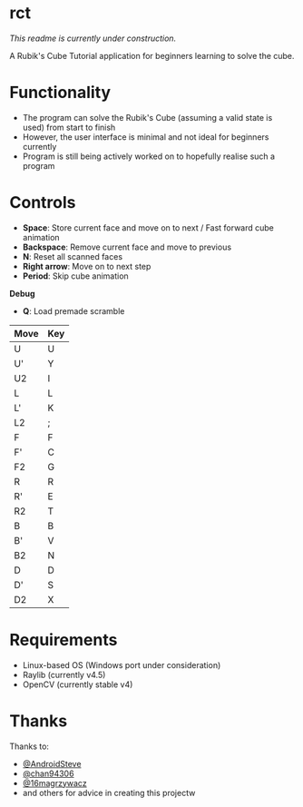 # rct

_This readme is currently under construction._

A Rubik's Cube Tutorial application for beginners learning to solve the cube.

# Functionality

* The program can solve the Rubik's Cube (assuming a valid state is used) from start to finish
* However,  the user interface is minimal and not ideal for beginners currently
* Program is still being actively worked on to hopefully realise such a program

# Controls

* **Space**: Store current face and move on to next / Fast forward cube animation
* **Backspace**: Remove current face and move to previous
* **N**: Reset all scanned faces
* **Right arrow**: Move on to next step
* **Period**: Skip cube animation

**Debug**

* **Q**: Load premade scramble

|Move|Key|
|----|---|
|U   |U  |
|U'  |Y  |
|U2  |I  |
|L   |L  |
|L'  |K  |
|L2  |;  |
|F   |F  |
|F'  |C  |
|F2  |G  |
|R   |R  |
|R'  |E  |
|R2  |T  |
|B   |B  |
|B'  |V  |
|B2  |N  |
|D   |D  |
|D'  |S  |
|D2  |X  |

# Requirements

* Linux-based OS (Windows port under consideration)
* Raylib (currently v4.5)
* OpenCV (currently stable v4)

# Thanks

Thanks to:
* [@AndroidSteve](https://www.github.com/AndroidSteve)
* [@chan94306](https://www.github.com/chan94306)
* [@16magrzywacz](https://www.github.com/16magrzywacz)
* and others for advice in creating this projectw